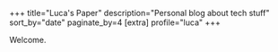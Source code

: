 +++
title="Luca's Paper"
description="Personal blog about tech stuff"
sort_by="date"
paginate_by=4
[extra]
profile="luca"
+++

Welcome.